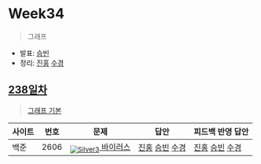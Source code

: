 <!-- tier 리스트 S -->
[Unrated]: https://user-images.githubusercontent.com/33937365/126247607-85783912-c11a-4d50-ac36-8cc7dcb75cd2.png
[Silver3]: https://user-images.githubusercontent.com/33937365/126247621-1b55b7f4-3a79-4348-8a63-f00c1813853e.png
[Gold5]: https://user-images.githubusercontent.com/33937365/126247627-2979d4d5-915a-4c4e-adb7-c171f9bafe28.png
[Gold4]: https://user-images.githubusercontent.com/33937365/126247629-b24e1e24-4579-450f-bc3c-f166361091dd.png
[Gold3]: https://user-images.githubusercontent.com/33937365/126247630-80fb15af-debc-451d-a937-6c9c6bfa693b.png
[Gold2]: https://user-images.githubusercontent.com/33937365/126247633-7112f6a6-57da-4d1d-953f-5414ba8ffc3d.png
[Gold1]: https://user-images.githubusercontent.com/33937365/126247635-42bd3af9-e129-4379-b44a-22d75de3def6.png
[Platinum5]: https://user-images.githubusercontent.com/33937365/126247636-763e3bc4-43a9-4724-8ce1-c2288aecb636.png
<!-- tier 리스트 E -->

# Week34

> 그래프
* 발표: [승빈](../../Study6%20-%20Graph/reference/wsb.pdf)
* 정리: [진홍](../../Study6%20-%20Graph/reference/kjh.pdf) [수경](../../Study6%20-%20Graph/reference/hsk.pdf)

## [238일차](Day238)

> [그래프 기본](https://www.acmicpc.net/group/workbook/view/9797/36622)

| 사이트 | 번호 | 문제                 | 답안                | 피드백 반영 답안    |
| ------ | ---- | -------------------- | ------------------- | ------------------- |
| 백준   | 2606    | [<sub>![Silver3]</sub> 바이러스](https://www.acmicpc.net/problem/2606) | [진홍](Day238/boj2606_kjh.java) [승빈](Day238/boj2606_wsb.java) [수경](Day238/boj2606_hsk.js) | [진홍](Day238/boj2606_kjh_fb.java) [승빈](Day238/boj2606_wsb_fb.java) [수경](Day238/boj2606_hsk_fb.js) |
